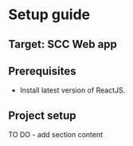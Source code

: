 # Setup guide

## Target: SCC Web app

## Prerequisites
* Install latest version of ReactJS.

## Project setup
TO DO - add section content
